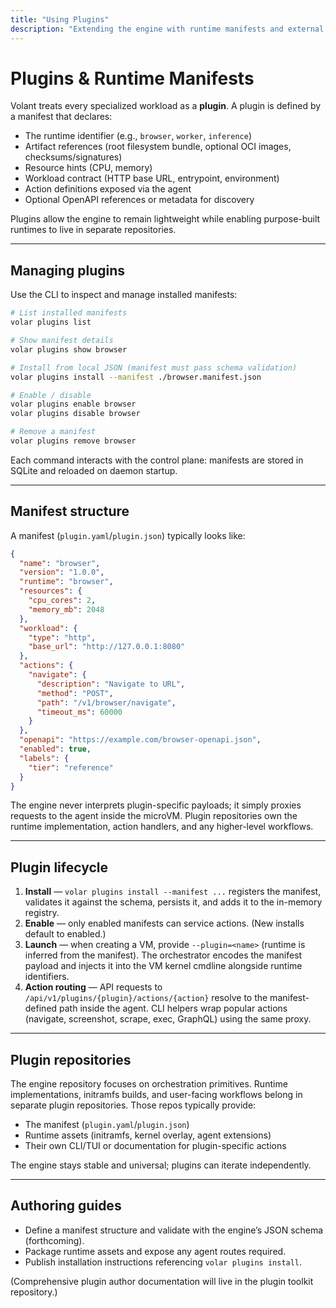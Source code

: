 ```yaml
---
title: "Using Plugins"
description: "Extending the engine with runtime manifests and external runtimes."
---
```


# Plugins & Runtime Manifests

Volant treats every specialized workload as a **plugin**. A plugin is defined by a manifest that declares:

- The runtime identifier (e.g., `browser`, `worker`, `inference`)
- Artifact references (root filesystem bundle, optional OCI images, checksums/signatures)
- Resource hints (CPU, memory)
- Workload contract (HTTP base URL, entrypoint, environment)
- Action definitions exposed via the agent
- Optional OpenAPI references or metadata for discovery

Plugins allow the engine to remain lightweight while enabling purpose-built runtimes to live in separate repositories.

---

## Managing plugins

Use the CLI to inspect and manage installed manifests:

```bash
# List installed manifests
volar plugins list

# Show manifest details
volar plugins show browser

# Install from local JSON (manifest must pass schema validation)
volar plugins install --manifest ./browser.manifest.json

# Enable / disable
volar plugins enable browser
volar plugins disable browser

# Remove a manifest
volar plugins remove browser
```

Each command interacts with the control plane: manifests are stored in SQLite and reloaded on daemon startup.

---

## Manifest structure

A manifest (`plugin.yaml`/`plugin.json`) typically looks like:

```json
{
  "name": "browser",
  "version": "1.0.0",
  "runtime": "browser",
  "resources": {
    "cpu_cores": 2,
    "memory_mb": 2048
  },
  "workload": {
    "type": "http",
    "base_url": "http://127.0.0.1:8080"
  },
  "actions": {
    "navigate": {
      "description": "Navigate to URL",
      "method": "POST",
      "path": "/v1/browser/navigate",
      "timeout_ms": 60000
    }
  },
  "openapi": "https://example.com/browser-openapi.json",
  "enabled": true,
  "labels": {
    "tier": "reference"
  }
}
```

The engine never interprets plugin-specific payloads; it simply proxies requests to the agent inside the microVM. Plugin repositories own the runtime implementation, action handlers, and any higher-level workflows.

---

## Plugin lifecycle

1. **Install** — `volar plugins install --manifest ...` registers the manifest, validates it against the schema, persists it, and adds it to the in-memory registry.
2. **Enable** — only enabled manifests can service actions. (New installs default to enabled.)
3. **Launch** — when creating a VM, provide `--plugin=<name>` (runtime is inferred from the manifest). The orchestrator encodes the manifest payload and injects it into the VM kernel cmdline alongside runtime identifiers.
4. **Action routing** — API requests to `/api/v1/plugins/{plugin}/actions/{action}` resolve to the manifest-defined path inside the agent. CLI helpers wrap popular actions (navigate, screenshot, scrape, exec, GraphQL) using the same proxy.

---

## Plugin repositories

The engine repository focuses on orchestration primitives. Runtime implementations, initramfs builds, and user-facing workflows belong in separate plugin repositories. Those repos typically provide:

- The manifest (`plugin.yaml`/`plugin.json`)
- Runtime assets (initramfs, kernel overlay, agent extensions)
- Their own CLI/TUI or documentation for plugin-specific actions

The engine stays stable and universal; plugins can iterate independently.

---

## Authoring guides

- Define a manifest structure and validate with the engine’s JSON schema (forthcoming).
- Package runtime assets and expose any agent routes required.
- Publish installation instructions referencing `volar plugins install`.

(Comprehensive plugin author documentation will live in the plugin toolkit repository.)
